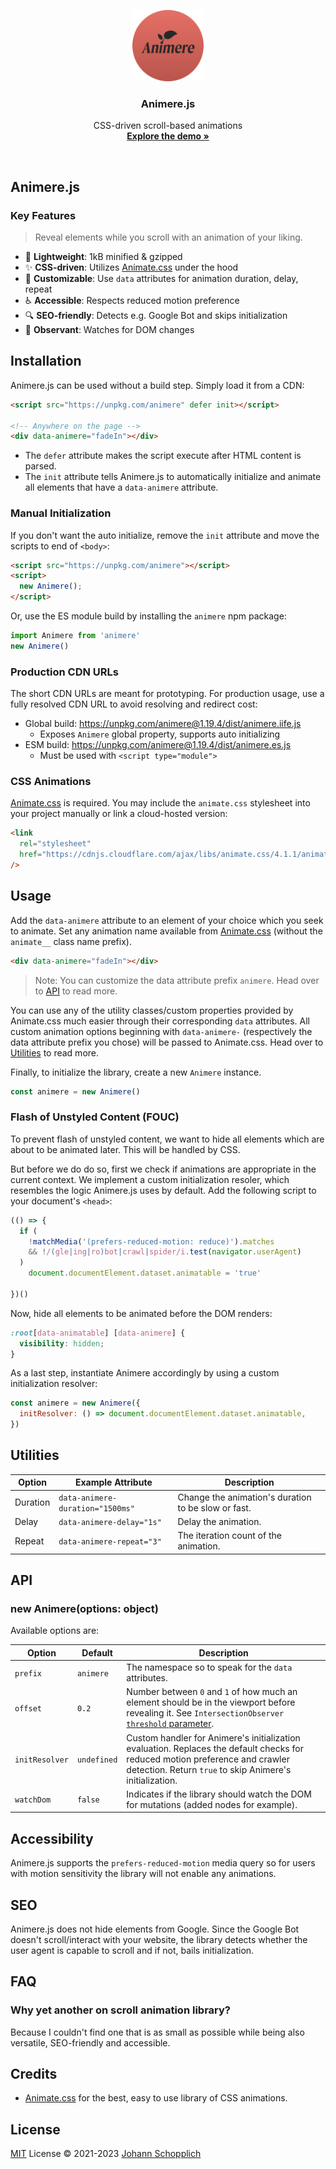 <p align="center">
  <img src="./public/img/favicon.svg" alt="Logo of Animere.js" width="114" height="114">
</p>

<h3 align="center">Animere.js</h3>

<p align="center">
  CSS-driven scroll-based animations<br>
  <a href="https://animere.jhnn.dev"><strong>Explore the demo »</strong></a>
</p>

<br>

## Animere.js

### Key Features

> Reveal elements while you scroll with an animation of your liking.

- 🍃 **Lightweight**: 1kB minified & gzipped
- ✨ **CSS-driven**: Utilizes [Animate.css](https://animate.style) under the hood
- 🔧 **Customizable**: Use `data` attributes for animation duration, delay, repeat
- ♿️ **Accessible**: Respects reduced motion preference
- 🔍 **SEO-friendly**: Detects e.g. Google Bot and skips initialization
- 👀 **Observant**: Watches for DOM changes

## Installation

Animere.js can be used without a build step. Simply load it from a CDN:

```html
<script src="https://unpkg.com/animere" defer init></script>

<!-- Anywhere on the page -->
<div data-animere="fadeIn"></div>
```

- The `defer` attribute makes the script execute after HTML content is parsed.
- The `init` attribute tells Animere.js to automatically initialize and animate all elements that have a `data-animere` attribute.

### Manual Initialization

If you don't want the auto initialize, remove the `init` attribute and move the scripts to end of `<body>`:

```html
<script src="https://unpkg.com/animere"></script>
<script>
  new Animere();
</script>
```

Or, use the ES module build by installing the `animere` npm package:

```js
import Animere from 'animere'
new Animere()
```

### Production CDN URLs

The short CDN URLs are meant for prototyping. For production usage, use a fully resolved CDN URL to avoid resolving and redirect cost:

- Global build: https://unpkg.com/animere@1.19.4/dist/animere.iife.js
  - Exposes `Animere` global property, supports auto initializing
- ESM build: https://unpkg.com/animere@1.19.4/dist/animere.es.js
  - Must be used with `<script type="module">`

### CSS Animations

[Animate.css](https://animate.style) is required. You may include the `animate.css` stylesheet into your project manually or link a cloud-hosted version:

```html
<link
  rel="stylesheet"
  href="https://cdnjs.cloudflare.com/ajax/libs/animate.css/4.1.1/animate.min.css"
/>
```

## Usage

Add the `data-animere` attribute to an element of your choice which you seek to animate. Set any animation name available from [Animate.css](https://animate.style) (without the `animate__` class name prefix).

```html
<div data-animere="fadeIn"></div>
```

> Note: You can customize the data attribute prefix `animere`. Head over to [API](#api) to read more.

You can use any of the utility classes/custom properties provided by Animate.css much easier through their corresponding `data` attributes. All custom animation options beginning with `data-animere-` (respectively the data attribute prefix you chose) will be passed to Animate.css. Head over to [Utilities](#utilities) to read more.

Finally, to initialize the library, create a new `Animere` instance.

```js
const animere = new Animere()
```

### Flash of Unstyled Content (FOUC)

To prevent flash of unstyled content, we want to hide all elements which are about to be animated later. This will be handled by CSS.

But before we do do so, first we check if animations are appropriate in the current context. We implement a custom initialization resoler, which resembles the logic Animere.js uses by default. Add the following script to your document's `<head>`:

```js
(() => {
  if (
    !matchMedia('(prefers-reduced-motion: reduce)').matches
    && !/(gle|ing|ro)bot|crawl|spider/i.test(navigator.userAgent)
  )
    document.documentElement.dataset.animatable = 'true'

})()
```

Now, hide all elements to be animated before the DOM renders:

```css
:root[data-animatable] [data-animere] {
  visibility: hidden;
}
```

As a last step, instantiate Animere accordingly by using a custom initialization resolver:

```js
const animere = new Animere({
  initResolver: () => document.documentElement.dataset.animatable,
})
```

## Utilities

| Option   | Example Attribute                | Description                                         |
| -------- | -------------------------------- | --------------------------------------------------- |
| Duration | `data-animere-duration="1500ms"` | Change the animation's duration to be slow or fast. |
| Delay    | `data-animere-delay="1s"`        | Delay the animation.                                |
| Repeat   | `data-animere-repeat="3"`        | The iteration count of the animation.               |

## API

### new Animere(options: object)

Available options are:

| Option         | Default     | Description                                                                                                                                                                                                                                      |
| -------------- | ----------- | ------------------------------------------------------------------------------------------------------------------------------------------------------------------------------------------------------------------------------------------------ |
| `prefix`       | `animere`   | The namespace so to speak for the `data` attributes.                                                                                                                                                                                             |
| `offset`       | `0.2`       | Number between `0` and `1` of how much an element should be in the viewport before revealing it. See `IntersectionObserver` [`threshold` parameter](https://developer.mozilla.org/en-US/docs/Web/API/IntersectionObserver/IntersectionObserver). |
| `initResolver` | `undefined` | Custom handler for Animere's initialization evaluation. Replaces the default checks for reduced motion preference and crawler detection. Return `true` to skip Animere's initialization.                                                         |
| `watchDom`     | `false`     | Indicates if the library should watch the DOM for mutations (added nodes for example).                                                                                                                                                           |

## Accessibility

Animere.js supports the `prefers-reduced-motion` media query so for users with motion sensitivity the library will not enable any animations.

## SEO

Animere.js does not hide elements from Google. Since the Google Bot doesn't scroll/interact with your website, the library detects whether the user agent is capable to scroll and if not, bails initialization.

## FAQ

### Why yet another on scroll animation library?

Because I couldn't find one that is as small as possible while being also versatile, SEO-friendly and accessible.

## Credits

- [Animate.css](https://animate.style) for the best, easy to use library of CSS animations.

## License

[MIT](./LICENSE) License © 2021-2023 [Johann Schopplich](https://github.com/johannschopplich)
